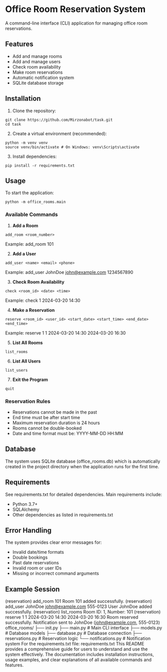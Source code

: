 # Office Room Reservation System

A command-line interface (CLI) application for managing office room reservations.

## Features

- Add and manage rooms
- Add and manage users
- Check room availability
- Make room reservations
- Automatic notification system
- SQLite database storage

## Installation

1. Clone the repository: 

```
git clone https://github.com/Mirzonabot/task.git
cd task
```

2. Create a virtual environment (recommended):

```
python -m venv venv
source venv/bin/activate # On Windows: venv\Scripts\activate
```
3. Install dependencies:
```
pip install -r requirements.txt
```

## Usage

To start the application:
```
python -m office_rooms.main
```
### Available Commands

1. **Add a Room**
```
add_room <room_number>
```
Example: add_room 101

2. **Add a User**
```
add_user <name> <email> <phone>
```
Example: add_user JohnDoe john@example.com 1234567890

3. **Check Room Availability**
```
check <room_id> <date> <time>
```
Example: check 1 2024-03-20 14:30

4. **Make a Reservation**
```
reserve <room_id> <user_id> <start_date> <start_time> <end_date> <end_time>
```
Example: reserve 1 1 2024-03-20 14:30 2024-03-20 16:30

5. **List All Rooms**
```
list_rooms
```
6. **List All Users**
```
list_users
```

7. **Exit the Program**
```
quit
```

### Reservation Rules

- Reservations cannot be made in the past
- End time must be after start time
- Maximum reservation duration is 24 hours
- Rooms cannot be double-booked
- Date and time format must be: YYYY-MM-DD HH:MM

## Database

The system uses SQLite database (office_rooms.db) which is automatically created in the project directory when the application runs for the first time.

## Requirements

See requirements.txt for detailed dependencies. Main requirements include:
- Python 3.7+
- SQLAlchemy
- Other dependencies as listed in requirements.txt

## Error Handling

The system provides clear error messages for:
- Invalid date/time formats
- Double bookings
- Past date reservations
- Invalid room or user IDs
- Missing or incorrect command arguments

## Example Session

(reservation) add_room 101
Room 101 added successfully.
(reservation) add_user JohnDoe john@example.com 555-0123
User JohnDoe added successfully.
(reservation) list_rooms
Room ID: 1, Number: 101
(reservation) reserve 1 1 2024-03-20 14:30 2024-03-20 16:30
Room reserved successfully.
Notification sent to JohnDoe (john@example.com, 555-0123)
office_rooms/
├── init.py
├── main.py # Main CLI interface
├── models.py # Database models
├── database.py # Database connection
├── reservations.py # Reservation logic
└── notifications.py # Notification system
For the requirements.txt file:
requirements.txt
This README provides a comprehensive guide for users to understand and use the system effectively. The documentation includes installation instructions, usage examples, and clear explanations of all available commands and features.
